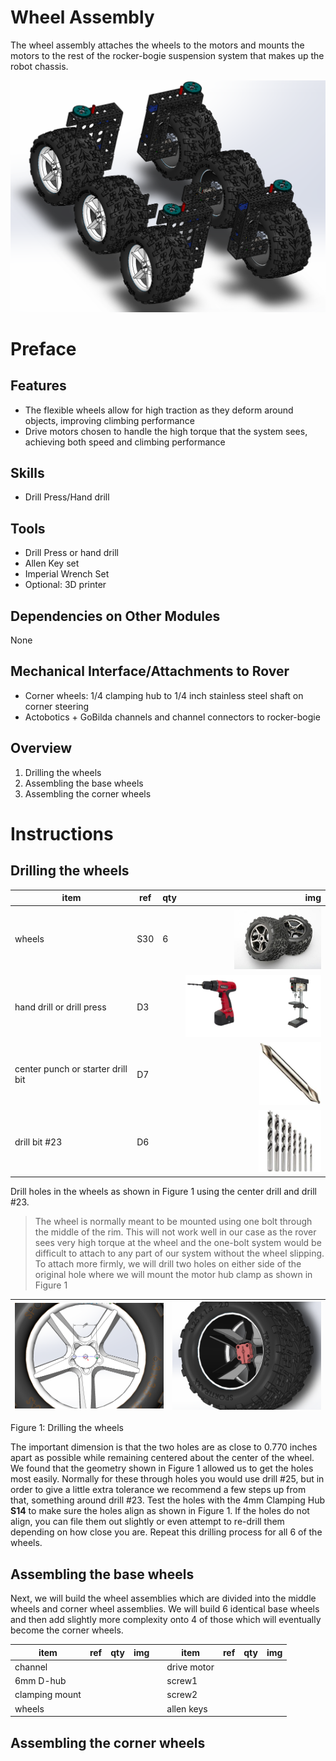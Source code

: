 # Wheel Assembly
The wheel assembly attaches the wheels to the motors and mounts the motors to the rest of the rocker-bogie suspension system that makes up the robot chassis.

![Wheels picture](img/wheels/Wheels%20Title.PNG)

# Preface

## Features

* The flexible wheels allow for high traction as they deform around objects, improving climbing performance
* Drive motors chosen to handle the high torque that the system sees, achieving both speed and climbing performance

## Skills

* Drill Press/Hand drill

## Tools

* Drill Press or hand drill
* Allen Key set
* Imperial Wrench Set
* Optional: 3D printer

## Dependencies on Other Modules

None

## Mechanical Interface/Attachments to Rover

* Corner wheels: 1/4 clamping hub to 1/4 inch stainless steel shaft on corner steering
* Actobotics + GoBilda channels and channel connectors to rocker-bogie

## Overview

1. Drilling the wheels
2. Assembling the base wheels
3. Assembling the corner wheels

# Instructions

## Drilling the wheels

| item                              | ref | qty |                                                                 img |
| --------------------------------- | --- | --- | ------------------------------------------------------------------: |
| wheels                            | S30 | 6   | <img src="../../images/components/Structural/S30.jpg" height="100"> |
| hand drill or drill press         | D3  |     |       <img src="../../images/components/Tools/D3.png" height="100"> |
| center punch or starter drill bit | D7  |     |      <img src="../../images/components/Tools/D7.jpeg" height="100"> |
| drill bit #23                     | D6  |     |      <img src="../../images/components/Tools/D6.jpeg" height="100"> |

Drill holes in the wheels as shown in Figure 1 using the center drill and drill \#23.

> The wheel is normally meant to be mounted using one bolt through the middle of the rim. This will not work well in our case as the rover sees very high torque at the wheel and the one-bolt system would be difficult to attach to any part of our system without the wheel slipping. To attach more firmly, we will drill two holes on either side of the original hole where we will mount the motor hub clamp as shown in Figure 1

| ![](img/fabrication/Wheel%20Drill.PNG) | ![](img/fabrication/Wheel%20Aligned.png) |
| -------------------------------------- | ---------------------------------------- |
Figure 1: Drilling the wheels

The important dimension is that the two holes are as close to 0.770 inches apart as possible while remaining centered about the center of the wheel. We found that the geometry shown in Figure 1 allowed us to get the holes most easily. Normally for these through holes you would use drill \#25, but in order to give a little extra tolerance we recommend a few steps up from that, something around drill \#23. Test the holes with the 4mm Clamping Hub **S14** to make sure the holes align as shown in Figure 1. If the holes do not align, you can file them out slightly or even attempt to re-drill them depending on how close you are. Repeat this drilling process for all 6 of the wheels.

## Assembling the base wheels

Next, we will build the wheel assemblies which are divided into the middle wheels and corner wheel assemblies. We will build 6 identical base wheels and then add slightly more complexity onto 4 of those which will eventually become the corner wheels.

| item           | ref | qty | img |     | item        | ref | qty | img |
| -------------- | --- | --- | --- | --- | ----------- | --- | --- | --- |
| channel        |     |     |     |     | drive motor |     |     |     |
| 6mm D-hub      |     |     |     |     | screw1      |     |     |     |
| clamping mount |     |     |     |     | screw2      |     |     |     |
| wheels         |     |     |     |     | allen keys  |     |     |     |

## Assembling the corner wheels

